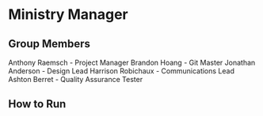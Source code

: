 # Ministry Manager
## Group Members
Anthony Raemsch - Project Manager
Brandon Hoang - Git Master
Jonathan Anderson - Design Lead
Harrison Robichaux - Communications Lead
Ashton Berret - Quality Assurance Tester
## How to Run
